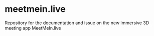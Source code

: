 # meetmein.live
Repository for the documentation and issue on the new immersive 3D meeting app MeetMeIn.live
